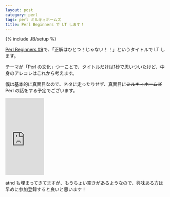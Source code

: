 ```yaml
---
layout: post
category: perl
tags: perl ミルキィホームズ
title: Perl Beginners で LT します！
---
```

{% include JB/setup %}

[Perl Beginners #9](http://atnd.org/events/41117)で、「正解はひとつ！じゃない！！」というタイトルで LT します。

テーマが「Perl の文化」つーことで、タイトルだけは1秒で思いついたけど、中身のアレコレはこれから考えます。

僕は基本的に真面目なので、ネタに走ったりせず、真面目に<del>ミルキィホームズ</del> Perl の話をする予定でございます。

<iframe src="http://rcm-fe.amazon-adsystem.com/e/cm?t=tsucchisblog-22&o=9&p=8&l=as1&asins=B003ZWZ04G&ref=qf_sp_asin_til&fc1=000000&IS2=1&lt1=_blank&m=amazon&lc1=0000FF&bc1=000000&bg1=FFFFFF&f=ifr" style="width:120px;height:240px;" scrolling="no" marginwidth="0" marginheight="0" frameborder="0"></iframe>

atnd も埋まってきてますが、もうちょい空きがあるようなので、興味ある方は早めに参加登録すると良いと思います！

